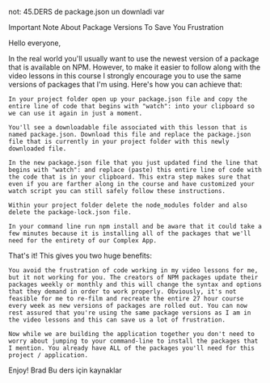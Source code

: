 not: 45.DERS de package.json un downladi var

Important Note About Package Versions To Save You Frustration

Hello everyone,

In the real world you'll usually want to use the newest version of a package that is available on NPM. However, to make it easier to follow along with the video lessons in this course I strongly encourage you to use the same versions of packages that I'm using. Here's how you can achieve that:

    In your project folder open up your package.json file and copy the entire line of code that begins with "watch": into your clipboard so we can use it again in just a moment.

    You'll see a downloadable file associated with this lesson that is named package.json. Download this file and replace the package.json file that is currently in your project folder with this newly downloaded file.

    In the new package.json file that you just updated find the line that begins with "watch": and replace (paste) this entire line of code with the code that is in your clipboard. This extra step makes sure that even if you are farther along in the course and have customized your watch script you can still safely follow these instructions.

    Within your project folder delete the node_modules folder and also delete the package-lock.json file.

    In your command line run npm install and be aware that it could take a few minutes because it is installing all of the packages that we'll need for the entirety of our Complex App.

That's it! This gives you two huge benefits:

    You avoid the frustration of code working in my video lessons for me, but it not working for you. The creators of NPM packages update their packages weekly or monthly and this will change the syntax and options that they demand in order to work properly. Obviously, it's not feasible for me to re-film and recreate the entire 27 hour course every week as new versions of packages are rolled out. You can now rest assured that you're using the same package versions as I am in the video lessons and this can save us a lot of frustration.

    Now while we are building the application together you don't need to worry about jumping to your command-line to install the packages that I mention. You already have ALL of the packages you'll need for this project / application.

Enjoy!
Brad
Bu ders için kaynaklar